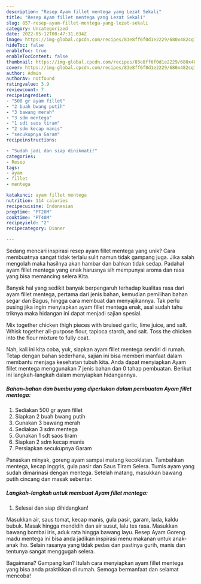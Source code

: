 ```yaml
---
description: "Resep Ayam fillet mentega yang Lezat Sekali"
title: "Resep Ayam fillet mentega yang Lezat Sekali"
slug: 857-resep-ayam-fillet-mentega-yang-lezat-sekali
category: Uncategorized
date: 2022-05-12T00:47:31.034Z
image: https://img-global.cpcdn.com/recipes/83e8ff6f0d1e2229/680x482cq70/ayam-fillet-mentega-foto-resep-utama.jpg
hideToc: false
enableToc: true
enableTocContent: false
thumbnail: https://img-global.cpcdn.com/recipes/83e8ff6f0d1e2229/680x482cq70/ayam-fillet-mentega-foto-resep-utama.jpg
cover: https://img-global.cpcdn.com/recipes/83e8ff6f0d1e2229/680x482cq70/ayam-fillet-mentega-foto-resep-utama.jpg
author: Admin
authorAv: notfound
ratingvalue: 3.9
reviewcount: 7
recipeingredient:
- "500 gr ayam fillet"
- "2 buah bwang putih"
- "3 bawang merah"
- "3 sdm mentega"
- "1 sdt saos tiram"
- "2 sdm kecap manis"
- "secukupnya Garam"
recipeinstructions:

- "Sudah jadi dan siap dinikmati!"
categories:
- Resep
tags:
- ayam
- fillet
- mentega

katakunci: ayam fillet mentega 
nutrition: 114 calories
recipecuisine: Indonesian
preptime: "PT28M"
cooktime: "PT48M"
recipeyield: "2"
recipecategory: Dinner

---
```





Sedang mencari inspirasi resep ayam fillet mentega yang unik? Cara membuatnya sangat tidak terlalu sulit namun tidak gampang juga. Jika salah mengolah maka hasilnya akan hambar dan bahkan tidak sedap. Padahal ayam fillet mentega yang enak harusnya sih mempunyai aroma dan rasa yang bisa memancing selera Kita.





Banyak hal yang sedikit banyak berpengaruh terhadap kualitas rasa dari ayam fillet mentega, pertama dari jenis bahan, kemudian pemilihan bahan segar dan Bagus, hingga cara membuat dan menyajikannya. Tak perlu pusing jika ingin menyiapkan ayam fillet mentega enak,      asal sudah tahu triknya maka hidangan ini dapat menjadi sajian spesial.














Mix together chicken thigh pieces with bruised garlic, lime juice, and salt. Whisk together all-purpose flour, tapioca starch, and salt. Toss the chicken into the flour mixture to fully coat.






Nah, kali ini kita coba, yuk, siapkan ayam fillet mentega sendiri di rumah. Tetap dengan bahan sederhana, sajian ini bisa memberi manfaat dalam membantu menjaga kesehatan tubuh kita. Anda dapat menyiapkan Ayam fillet mentega menggunakan 7 jenis bahan dan 0 tahap pembuatan. Berikut ini langkah-langkah dalam menyiapkan hidangannya.

<!--inarticleads1-->

##### Bahan-bahan dan bumbu yang diperlukan dalam pembuatan Ayam fillet mentega:

1. Sediakan 500 gr ayam fillet
1. Siapkan 2 buah bwang putih
1. Gunakan 3 bawang merah
1. Sediakan 3 sdm mentega
1. Gunakan 1 sdt saos tiram
1. Siapkan 2 sdm kecap manis
1. Persiapkan secukupnya Garam


Panaskan minyak, goreng ayam sampai matang kecoklatan. Tambahkan mentega, kecap inggris, gula pasir dan Saus Tiram Selera. Tumis ayam yang sudah dimarinasi dengan mentega. Setelah matang, masukkan bawang putih cincang dan masak sebentar. 

<!--inarticleads2-->

##### Langkah-langkah untuk membuat Ayam fillet mentega:


1. Selesai dan siap dihidangkan!

Masukkan air, saus tomat, kecap manis, gula pasir, garam, lada, kaldu bubuk. Masak hingga mendidih dan air susut, lalu tes rasa. Masukkan bawang bombai iris, aduk rata hingga bawang layu. Resep Ayam Goreng madu mentega ini bisa anda jadikan inspirasi menu makanan untuk anak-anak lho. Selain rasanya yang tidak pedas dan pastinya gurih, manis dan tentunya sangat menggugah selera. 

Bagaimana? Gampang kan? Itulah cara menyiapkan ayam fillet mentega yang bisa anda praktikkan di rumah. Semoga bermanfaat dan selamat mencoba!
